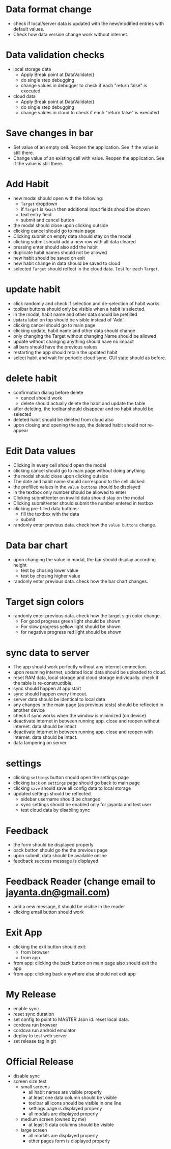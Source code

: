 # Data format change
- check if local/server data is updated with the new/modified entries with default values.
- Check how data version change work without internet.

# Data validation checks
- local storage data
    - Apply Break point at DataValidate()
    - do single step debugging
    - change values in debugger to check if each "return false" is executed
- cloud data
    - Apply Break point at DataValidate()
    - do single step debugging
    - change values in cloud to check if each "return false" is executed

# Save changes in bar
- Set value of an empty cell. Reopen the application. See if the value is still there.
- Change value of an existing cell with value. Reopen the application. See if the value is still there.

# Add Habit
- new modal should open with the following:
	- `Target` dropdown
	- if `Target` is `Reach` then additional input fields should be shown
	- text entry field
    - submit and cancel button
- the modal should close upon clicking outside
- clicking cancel should go to main page
- Clicking submit on empty data should stay on the modal
- clicking submit should add a new row with all data cleared
- pressing enter should also add the habit
- duplicate habit names should not be allowed
- new habit should be saved on exit
- new habit change in data should be saved to cloud
- selected `Target` should reflect in the cloud data. Test for each `Target`.

# update habit
- click randomly and check if selection and de-selection of habit works. 
- toolbar buttons should only be visible when a habit is selected.
- in the modal, habit name and other data should be prefilled 
- `Update` label on top should be visible instead of 'Add'.
- clicking cancel should go to main page
- clicking update, habit name and other data should change
- only changing the Target without changing Name should be allowed
- update without changing anything should have no impact
- all bars should have the previous values
- restarting the app should retain the updated habit
- select habit and wait for periodic cloud sync. GUI state should as before.

# delete habit
- confirmation dialog before delete
    - cancel should work
    - delete should actually delete the habit and update the table
- after deleting, the toolbar should disappear and no habit should be selected
- deleted habit should be deleted from cloud also
- upon closing and opening the app, the deleted habit should not re-appear

# Edit Data values
- Clicking in every cell should open the modal
- clicking cancel should go to main page without doing anything
- the modal should close upon clicking outside
- The date and habit name should correspond to the cell clicked
- the prefilled values in the `value buttons` should be displayed
- in the textbox only number should be allowed to enter
- Clicking submit/enter on invalid data should stay on the modal
- Clicking submit/enter should submit the number entered in textbox
- clicking pre-filled data buttons:
    - fill the textbox with the data
    - submit
- randonly enter previous data. check how the `value buttons` change.
    
# Data bar chart
- upon changing the value in modal, the bar should display according height
    - test by chosing lower value
    - test by chosing higher value
- randonly enter previous data. check how the bar chart changes.
    
# Target sign colors
- randonly enter previous data. check how the target sign color change.
    - For good progress green light should be shown
    - For slow progress yellow light should be shown
    - for negative progress red light should be shown

# sync data to server
- The app should work perfectly without any internet connection.
- upon resuming internet, updated local data should be uploaded to cloud.
- reset RAM data, local storage and cloud storage individually. check if the table is re-constructible.
- sync should happen at app start
- sync should happen every timeout.
- server data should be identical to local data
- any changes in the main page (as previous tests) should be reflected in another device
- check if sync works when the window is minimized (on device)
- deactivate internet in between running app. close and reopen without internet. data should be intact
- deactivate internet in between running app. close and reopen with internet. data should be intact.
- data tampering on server 

# settings
- clicking `settings` button should open the settings page
- clicking `back` on `settings` page should go back to main page
- clicking `save` should save all config data to local storage
- updated settings should be reflected
    - sidebar username should be changed
    - sync settings should be enabled only for jayanta and test user
    - test cloud data by disabling sync

# Feedback
- the form should be displayed properly
- back button should go the the previous page
- upon submit, data should be available online
- feedback success message is displayed

# Feedback Reader (change email to jayanta.dn@gmail.com)
- add a new message, it should be visible in the reader
- clicking email button should work

# Exit App
- clicking the exit button should exit:
    - from browser
    - from app
- from app: clicking the back button on main page also should exit the app
- from app: clicking back anywhere else should not exit app

# My Release
- enable sync
- reset sync duration
- set config to point to MASTER Json id. reset local data.
- cordova run browser
- cordova run android emulator
- deploy to test web server
- set release tag in git

# Official Release
- disable sync
- screen size test
    - small screens
        - all habit names are visible properly
        - at least one data column should be visible
        - toolbar all icons should be visible in one line
        - settings page is displayed properly
        - all modals are displayed properly
    - medium screen (owned by me)
        - at least 5 data columns should be visible
    - large screen
        - all modals are displayed properly
        - other pages form is displayed properly
